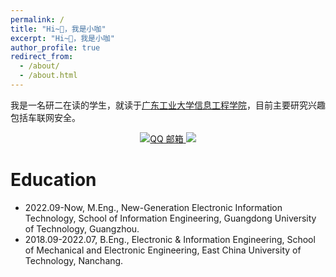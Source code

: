 ```yaml
---
permalink: /
title: "Hi~👋，我是小咖"
excerpt: "Hi~👋，我是小咖"
author_profile: true
redirect_from: 
  - /about/
  - /about.html
---
```

我是一名研二在读的学生，就读于[广东工业大学信息工程学院](https://www.gdut.edu.cn/)，目前主要研究兴趣包括车联网安全。

<div align="center">
  <a href="mailto:1756256417@qq.com">
    <img src="https://img.shields.io/badge/QQ%20Mail-000000?logo=tencent-qq&logoColor=white" alt="QQ 邮箱" />
  </a>
  <a href="https://blog.csdn.net/qq_51348866/">
    <img src="https://img.shields.io/badge/CSDN-论坛-c32136" />
  </a>
</div>


Education
======
* 2022.09-Now, M.Eng.,  New-Generation Electronic Information Technology, School of Information Engineering, Guangdong University of Technology, Guangzhou.
* 2018.09-2022.07, B.Eng., Electronic & Information Engineering, School of Mechanical and Electronic Engineering, East China University of Technology, Nanchang.


